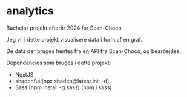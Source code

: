 # analytics

Bachelor projekt efterår 2024 for Scan-Choco

Jeg vil i dette projekt visualisere data i form af en graf.

De data der bruges hentes fra en API fra Scan-Choco, og bearbejdes.

Dependancies som bruges i dette projekt:

-  NextJS
-  shadcn/ui (npx shadcn@latest init -d)
-  Sass (npm install -g sass) (npm i sass)
